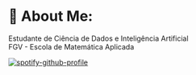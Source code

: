 # 💫 About Me:
Estudante de Ciência de Dados e Inteligência Artificial <br>
FGV - Escola de Matemática Aplicada

[![spotify-github-profile](https://spotify-github-profile.kittinanx.com/api/view?uid=up2wl9oee2yv9z2jmzvldatrz&cover_image=true&theme=natemoo-re&show_offline=false&background_color=121212&interchange=false&bar_color_cover=false&bar_color=8000ff)](https://github.com/kittinan/spotify-github-profile)
